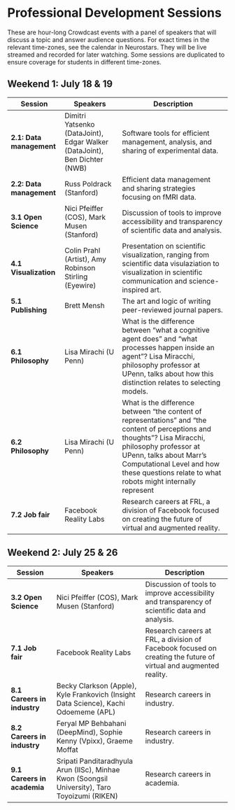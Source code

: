 # Professional Development Sessions
These are hour-long Crowdcast events with a panel of speakers that will discuss a topic and answer audience questions.  For exact times in the relevant time-zones, see the calendar in Neurostars. They will be live streamed and recorded for later watching. Some sessions are duplicated to ensure coverage for students in different time-zones.


## Weekend 1: July 18 & 19
|    Session   |   Speakers|    Description                                                         |
|-------------------|--------------------|-----------------------------------------------------------------------|
|   **2.1: Data management**| Dimitri Yatsenko (DataJoint), Edgar Walker (DataJoint), Ben Dichter (NWB)   |Software tools for efficient management, analysis, and sharing of experimental data. 
|    **2.2: Data management**|  Russ Poldrack (Stanford) | Efficient data management and sharing strategies focusing on fMRI data.                                                  |
|   **3.1 Open Science**  |  Nici Pfeiffer (COS), Mark Musen (Stanford)   | Discussion of tools to improve accessibility and transparency of scientific data and analysis.                                    
|   **4.1 Visualization**  |  Colin Prahl (Artist), Amy Robinson Stirling (Eyewire)   | Presentation on scientific visualization, ranging from scientific data visulaziation to visualization in scientific communication and science-inspired art.           
|    **5.1 Publishing**  |  Brett Mensh   | The art and logic of writing peer-reviewed journal papers.
|    **6.1 Philosophy**  |  Lisa Mirachi (U Penn)  |  What is the difference between “what a cognitive agent does” and “what processes happen inside an agent”? Lisa Miracchi, philosophy professor at UPenn, talks about how this distinction relates to selecting models.
|    **6.2 Philosophy**  |  Lisa Mirachi (U Penn)  | What is the difference between “the content of representations” and “the content of perceptions and thoughts”? Lisa Miracchi, philosophy professor at UPenn, talks about Marr’s Computational Level and how these questions relate to what robots might internally represent
|    **7.2 Job fair**  |  Facebook Reality Labs | Research careers at FRL, a  division of Facebook focused on creating the future of virtual and augmented reality. 




## Weekend 2: July 25 & 26
|    Session   |   Speakers|    Description                                                            |
|-------------------|--------------------|-----------------------------------------------------------------------|
|    **3.2 Open Science**  |  Nici Pfeiffer (COS), Mark Musen (Stanford)   | Discussion of tools to improve accessibility and transparency of scientific data and analysis.   
|   **7.1 Job fair**  |  Facebook Reality Labs | Research careers at FRL, a  division of Facebook focused on creating the future of virtual and augmented reality. 
|   **8.1 Careers in industry**  | Becky Clarkson (Apple), Kyle Frankovich (Insight Data Science), Kachi Odoememe (APL) | Research careers in industry. 
|   **8.2 Careers in industry**  | Feryal MP Behbahani (DeepMind), Sophie Kenny (Vpixx), Graeme Moffat | Research careers in industry.
|    **9.1 Careers in academia**  | Sripati Panditaradhyula Arun (IISc), Minhae Kwon (Soongsil University), Taro Toyoizumi (RIKEN) | Research careers in academia.
